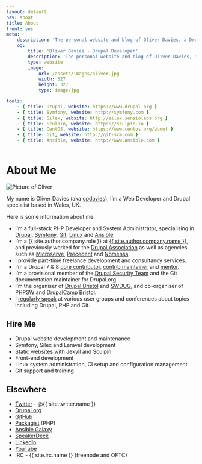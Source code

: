 ```yaml
---
layout: default
nav: about
title: About
front: yes
meta:
    description: 'The personal website and blog of Oliver Davies, a Drupal Developer and System Administrator from Wales, UK.'
    og:
        title: 'Oliver Davies - Drupal Developer'
        description: 'The personal website and blog of Oliver Davies, a Drupal Developer and System Administrator from Wales, UK.'
        type: website
        image:
            url: /assets/images/oliver.jpg
            width: 327
            height: 327
            type: image/jpg

tools:
    - { title: Drupal, website: https://www.drupal.org }
    - { title: Symfony, website: http://symfony.com }
    - { title: Silex, website: http://silex.sensiolabs.org }
    - { title: Sculpin, website: https://sculpin.io }
    - { title: CentOS, website: https://www.centos.org/about }
    - { title: Git, website: http://git-scm.com }
    - { title: Ansible, website: http://www.ansible.com }
---
```

# About Me

<img src="{{ site.gravatar.url }}?s=200" alt="Picture of Oliver" class="me img-circle">

My name is Oliver Davies (aka [opdavies][1]), I’m a Web Developer and Drupal specialist based in Wales, UK.

Here is some information about me:

* I’m a full-stack PHP Developer and System Administrator, specialising in [Drupal][2], [Symfony][3], [Git][4], [Linux][5] and [Ansible][6].
* I’m a {{ site.author.company.role }} at [{{ site.author.company.name }}][20], and previously worked for the [Drupal Association][7] as well as agencies such as [Microserve][8], [Precedent][9] and [Nomensa][10].
* I provide part-time freelance development and consultancy services.
* I’m a Drupal 7 & 8 [core contributor][11], [contrib maintainer][12] and [mentor][13].
* I’m a provisional member of the [Drupal Security Team][14] and the Git documentation maintainer for Drupal.org.
* I’m the organiser of [Drupal Bristol][15] and [SWDUG][16], and co-organiser of [PHPSW][17] and [DrupalCamp Bristol][18].
* I [regularly speak][19] at various user groups and conferences about topics including Drupal, PHP and Git.

## Hire Me

* Drupal website development and maintenance
* Symfony, Silex and Laravel development
* Static websites with Jekyll and Sculpin
* Front-end development
* Linux system administration, CI setup and configuration management
* Git support and training

## Elsewhere

* [Twitter][21] - @{{ site.twitter.name }}
* [Drupal.org][22]
* [GitHub][23]
* [Packagist][24] (PHP)
* [Ansible Galaxy][25]
* [SpeakerDeck][26]
* [LinkedIn][27]
* [YouTube][28]
* IRC - {{ site.irc.name }} (freenode and OFTC)

[1]: https://www.google.com/#q=opdavies
[2]: https://www.drupal.org
[3]: http://symfony.com
[4]: http://git-scm.com
[5]: https://en.wikipedia.org/wiki/Linux
[6]: http://www.ansible.com
[7]: https://assoc.drupal.org
[8]: https://www.microserve.io
[9]: http://precedent.com
[10]: http://www.nomensa.com
[11]: https://www.drupal.org/u/opdavies/issue-credits/3060
[12]: https://www.drupal.org/project/user/381388
[13]: https://www.drupal.org/user/381388/people-mentored
[14]: https://www.drupal.org/security-team
[15]: http://www.drupalbristol.org.uk
[16]: https://groups.drupal.org/wales-uk
[17]: https://phpsw.uk
[18]: http://www.drupalcampbristol.co.uk
[19]: {{site.url}}/talks/
[20]: {{site.author.company.website}}
[21]: {{site.twitter.url}}
[22]: {{site.drupalorg.url_nice}}
[23]: {{site.github.url}}
[24]: {{site.packagist.url}}
[25]: {{site.ansible_galaxy.url}}
[26]: {{site.speakerdeck.url}}
[27]: {{site.linkedin.url}}
[28]: {{site.youtube.channel_url}}
